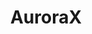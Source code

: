 ---
description: Auroral data and tools for researchers and citizen scientists
record_last_updated: Fri, 04 Feb 2022 17:07:24 GMT
shortname: auroraX
title: AuroraX
uuid: be39f14b-0e5a-4b49-86fd-90dddfe94fd1
website_link: https://aurorax.space/
---